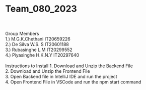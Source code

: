# Team_080_2023
<br/>
<br/>
Group Members
<br/>
1.) M.G.K.Chethani IT20659226
<br/>
2.) De Silva W.S. S IT20601188
<br/>
3.) Rubasinghe L.M IT20299552
<br/>
4.) Piyasinghe H.K.N.Y IT20297640
<br/>
<br/>
Instructions to Install
1. Download and Unzip the Backend File
<br/>
2. Download and Unzip the Frontend File
<br/>
3. Open Backend file in IntelliJ IDE and run the project
<br/>
4. Open Frontend File in VSCode and run the npm start command



